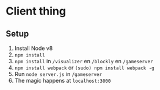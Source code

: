 # Client thing

## Setup

 1. Install Node v8
 2. `npm install`
 3. `npm install` in `/visualizer` en `/blockly` en `/gameserver`
 3. `npm install webpack` or `(sudo) npm install webpack -g`
 4. Run `node server.js` in `/gameserver`
 5. The magic happens at `localhost:3000`